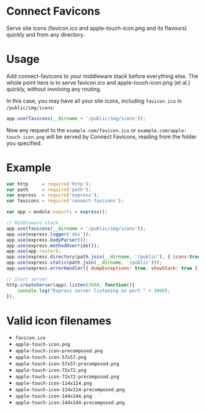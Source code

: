Connect Favicons
================
Serve site icons (favicon.ico and apple-touch-icon.png and its flavours) quickly and from any directory.


Usage
=====
Add connect-favicons to your middleware stack before everything else. The whole point here is to serve favicon.ico and apple-touch-icon.png (et al.) quickly, without involving any routing.

In this case, you may have all your site icons, including `favicon.ico` in `/public/img/icons`:

```js
app.use(favicons(__dirname + '/public/img/icons'));
```

Now any request to the `example.com/favicon.ico` or `example.com/apple-touch-icon.png` will be served by Connect Favicons, reading from the folder you specified.

Example
=======

```js
var http     = require('http');
var path     = require('path');
var express  = require('express');
var favicons = require('connect-favicons');

var app = module.exports = express();

// Middleware stack
app.use(favicons(__dirname + '/public/img/icons'));
app.use(express.logger('dev'));
app.use(express.bodyParser());
app.use(express.methodOverride());
app.use(app.router);
app.use(express.directory(path.join(__dirname, '/public'), { icons:true }));
app.use(express.static(path.join(__dirname, '/public')));
app.use(express.errorHandler({ dumpExceptions: true, showStack: true }));

// Start server
http.createServer(app).listen(3000, function(){
    console.log("Express server listening on port " + 3000);
});
```

Valid icon filenames
====================

* `favicon.ico`
* `apple-touch-icon.png`
* `apple-touch-icon-precomposed.png`
* `apple-touch-icon-57x57.png`
* `apple-touch-icon-57x57-precomposed.png`
* `apple-touch-icon-72x72.png`
* `apple-touch-icon-72x72-precomposed.png`
* `apple-touch-icon-114x114.png`
* `apple-touch-icon-114x114-precomposed.png`
* `apple-touch-icon-144x144.png`
* `apple-touch-icon-144x144-precomposed.png`

